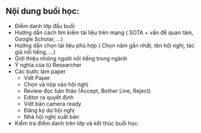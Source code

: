 ## Nội dung buổi học:
- Điểm danh lớp đầu buổi
- Hướng dẫn cách tìm kiếm tài liệu trên mạng ( SOTA + vấn đề quan tâm, Google Scholar, ...)
- Hướng dẫn chọn tài liệu phù hợp ( Chọn năm gần nhất, tên hội nghị, tác giả nổi tiếng, ...)
- Giới thiệu những người nổi tiếng trong ngành 
- Ý nghĩa của từ Researcher
- Các bước làm paper
  - Viết Paper
  - Chọn và nộp vào hội nghị 
  - Review đọc bản thảo (Accept, Bother Line, Reject)
  - Editor ra quyết định
  - Viết bản camera ready
  - Đăng ký dự hội nghị
  - Nhà hội nghị xuất bản
 - Kiểm tra điểm danh trên lớp và kết thúc buổi học.
